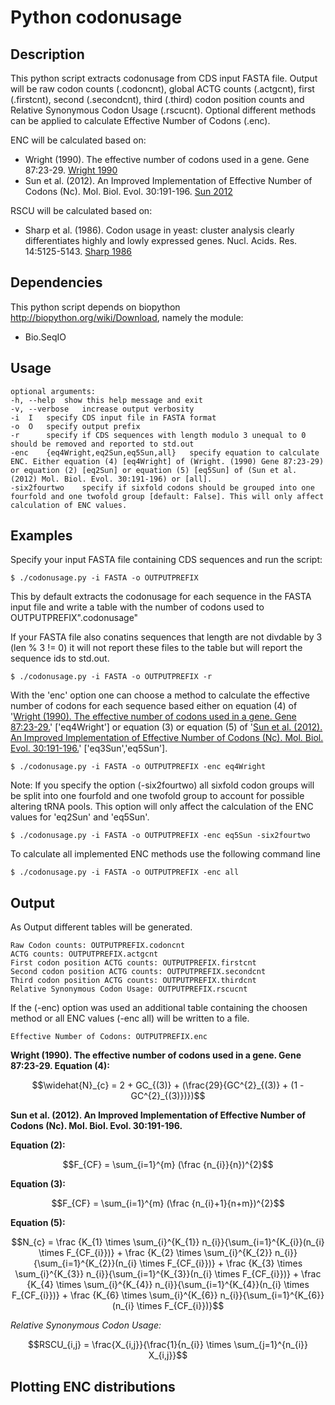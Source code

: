 Python codonusage
=================

Description
-----------
This python script extracts codonusage from CDS input FASTA file. Output will be raw codon counts (.codoncnt), global ACTG counts (.actgcnt), first (.firstcnt), second (.secondcnt), third (.third) codon position counts and Relative Synonymous Codon Usage (.rscucnt). Optional different methods can be applied to calculate Effective Number of Codons (.enc).

ENC will be calculated based on:
* Wright (1990). The effective number of codons used in a gene. Gene 87:23-29. [Wright 1990](https://doi.org/10.1016/0378-1119(90)90491-9)
* Sun et al. (2012). An Improved Implementation of Effective Number of Codons (Nc). Mol. Biol. Evol. 30:191-196. [Sun 2012](https://doi.org/10.1093/molbev/mss201)


RSCU will be calculated based on:
* Sharp et al. (1986). Codon usage in yeast: cluster analysis clearly differentiates highly and lowly expressed genes. Nucl. Acids. Res. 14:5125-5143. [Sharp 1986](https://doi.org/10.1093/nar/14.13.5125)

Dependencies
------------
This python script depends on biopython <http://biopython.org/wiki/Download>, namely the module:

* Bio.SeqIO

Usage
-----

	optional arguments:
	-h,	--help	show this help message and exit
	-v,	--verbose	increase output verbosity
	-i	I	specify CDS input file in FASTA format
	-o	O	specify output prefix
	-r		specify if CDS sequences with length modulo 3 unequal to 0 should be removed and reported to std.out
	-enc	{eq4Wright,eq2Sun,eq5Sun,all}	specify equation to calculate ENC. Either equation (4) [eq4Wright] of (Wright. (1990) Gene 87:23-29) or equation (2) [eq2Sun] or equation (5) [eq5Sun] of (Sun et al. (2012) Mol. Biol. Evol. 30:191-196) or [all].
	-six2fourtwo	specify if sixfold codons should be grouped into one fourfold and one twofold group [default: False]. This will only affect calculation of ENC values.

Examples
--------

Specify your input FASTA file containing CDS sequences and run the script:

	$ ./codonusage.py -i FASTA -o OUTPUTPREFIX

This by default extracts the codonusage for each sequence in the FASTA input file and write a table with the number of codons used to OUTPUTPREFIX".codonusage"

If your FASTA file also conatins sequences that length are not divdable by 3 (len % 3 != 0) it will not report these files to the table but will report the sequence ids to std.out.

	$ ./codonusage.py -i FASTA -o OUTPUTPREFIX -r

With the 'enc' option one can choose a method to calculate the effective number of codons for each sequence based either on equation (4) of '[Wright (1990). The effective number of codons used in a gene. Gene 87:23-29.](https://doi.org/10.1016/0378-1119(90)90491-9)' ['eq4Wright'] or equation (3) or equation (5) of '[Sun et al. (2012). An Improved Implementation of Effective Number of Codons (Nc). Mol. Biol. Evol. 30:191-196.](https://doi.org/10.1093/molbev/mss201)' ['eq3Sun','eq5Sun'].

	$ ./codonusage.py -i FASTA -o OUTPUTPREFIX -enc eq4Wright

Note: If you specify the option (-six2fourtwo) all sixfold codon groups will be split into one fourfold and one twofold group to account for possible altering tRNA pools. This option will only affect the calculation of the ENC values for 'eq2Sun' and 'eq5Sun'.

	$ ./codonusage.py -i FASTA -o OUTPUTPREFIX -enc eq5Sun -six2fourtwo

To calculate all implemented ENC methods use the following command line

	$ ./codonusage.py -i FASTA -o OUTPUTPREFIX -enc all

Output
------

As Output different tables will be generated.

	Raw Codon counts: OUTPUTPREFIX.codoncnt
	ACTG counts: OUTPUTPREFIX.actgcnt
	First codon position ACTG counts: OUTPUTPREFIX.firstcnt
	Second codon position ACTG counts: OUTPUTPREFIX.secondcnt
	Third codon position ACTG counts: OUTPUTPREFIX.thirdcnt
	Relative Synonymous Codon Usage: OUTPUTPREFIX.rscucnt

If the (-enc) option was used an additional table containing the choosen method or all ENC values (-enc all) will be written to a file.

	Effective Number of Codons: OUTPUTPREFIX.enc

**Wright (1990). The effective number of codons used in a gene. Gene 87:23-29. Equation (4):**

$$\widehat{N}_{c} = 2 + GC_{(3)} + (\frac{29}{GC^{2}_{(3)} + (1 - GC^{2}_{(3)})})$$

**Sun et al. (2012). An Improved Implementation of Effective Number of Codons (Nc). Mol. Biol. Evol. 30:191-196.**

**Equation (2):**

$$F_{CF} = \sum_{i=1}^{m} (\frac {n_{i}}{n})^{2}$$

**Equation (3):**

$$F_{CF} = \sum_{i=1}^{m} (\frac {n_{i}+1}{n+m})^{2}$$

**Equation (5):**

$$N_{c} = \frac {K_{1} \times \sum_{i}^{K_{1}} n_{i}}{\sum_{i=1}^{K_{i}}(n_{i} \times F_{CF_{i}})} + \frac {K_{2} \times \sum_{i}^{K_{2}} n_{i}}{\sum_{i=1}^{K_{2}}(n_{i} \times F_{CF_{i}})} + \frac {K_{3} \times \sum_{i}^{K_{3}} n_{i}}{\sum_{i=1}^{K_{3}}(n_{i} \times F_{CF_{i}})} + \frac {K_{4} \times \sum_{i}^{K_{4}} n_{i}}{\sum_{i=1}^{K_{4}}(n_{i} \times F_{CF_{i}})} + \frac {K_{6} \times \sum_{i}^{K_{6}} n_{i}}{\sum_{i=1}^{K_{6}}(n_{i} \times F_{CF_{i}})}$$

**Relative Synonymous Codon Usage*:*

$$RSCU_{i,j} = \frac{X_{i,j}}{\frac{1}{n_{i}} \times \sum_{j=1}^{n_{i}} X_{i,j}}$$

Plotting ENC distributions
--------------------------



